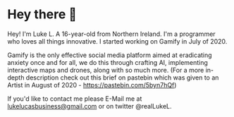 # Hey there 🙌
Hey! I'm Luke L. A 16-year-old from Northern Ireland. I'm a programmer who loves all things innovative. I started working on Gamify in July of 2020. 

Gamify is the only effective social media platform aimed at eradicating anxiety once and for all, we do this through crafting AI, implementing interactive maps and drones, along with so much more. (For a more in-depth description check out this brief on pastebin which was given to an Artist in August of 2020 - https://pastebin.com/5byn7hQf) 

If you'd like to contact me please E-Mail me at lukelucasbusiness@gmail.com or on twitter @realLukeL. 
